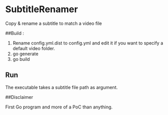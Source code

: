# SubtitleRenamer
Copy & rename a subtitle to match a video file

##Build :

1. Rename config.yml.dist to config.yml and edit it if you want to specify a default video folder.
1. go generate
2. go build

## Run
   The executable takes a subtitle file path as argument.

##Disclaimer

First Go program and more of a PoC than anything.
